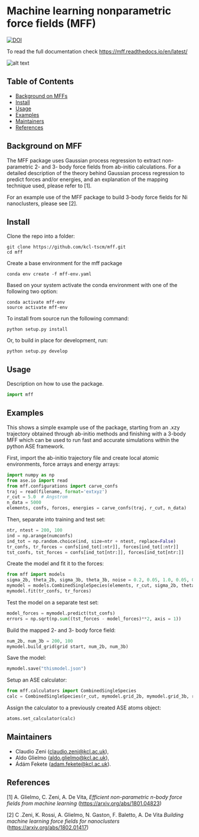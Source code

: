 # Machine learning nonparametric force fields (MFF)

[![DOI](https://zenodo.org/badge/123019663.svg)](https://zenodo.org/badge/latestdoi/123019663)

To read the full documentation check https://mff.readthedocs.io/en/latest/

![alt text](https://github.com/kcl-tscm/mff/blob/master/docs/_static/mff_logo_2.svg)
## Table of Contents

- [Background on MFFs](#background)
- [Install](#install)
- [Usage](#usage)
- [Examples](#examples)
- [Maintainers](#maintainers)
- [References](#references)

## Background on MFF

The MFF package uses Gaussian process regression to extract non-parametric 2- and 3- body force fields from ab-initio calculations.
For a detailed description of the theory behind Gaussian process regression to predict forces and/or energies, and an explanation of the mapping technique used, please refer to [1].

For an example use of the MFF package to build 3-body force fields for Ni nanoclusters, please see [2].

## Install

Clone the repo into a folder:

    git clone https://github.com/kcl-tscm/mff.git
    cd mff

Create a base environment for the mff package

    conda env create -f mff-env.yaml
 
Based on your system activate the conda environment with one of the following two option:

    conda activate mff-env
    source activate mff-env


To install from source run the following command:
    
    python setup.py install

Or, to build in place for development, run:
    
    python setup.py develop


## Usage

Description on how to use the package.

```py
import mff

```

## Examples
This shows a simple example use of the package, starting from an .xzy trajectory obtained through ab-initio methods and
finishing with a 3-body MFF which can be used to run fast and accurate simulations within the python ASE framework.

First, import the ab-initio trajectory file and create local atomic environments, force arrays and energy arrays:

```py
import numpy as np
from ase.io import read
from mff.configurations import carve_confs
traj = read(filename, format='extxyz')
r_cut = 5.0  # Angstrom
n_data = 5000
elements, confs, forces, energies = carve_confs(traj, r_cut, n_data)

```

Then, separate into training and test set:

```py
ntr, ntest = 200, 100
ind = np.arange(numconfs)
ind_tot = np.random.choice(ind, size=ntr + ntest, replace=False)
tr_confs, tr_forces = confs[ind_tot[:ntr]], forces[ind_tot[:ntr]]
tst_confs, tst_forces = confs[ind_tot[ntr:]], forces[ind_tot[ntr:]]

```

Create the model and fit it to the forces:

```py
from mff import models
sigma_2b, theta_2b, sigma_3b, theta_3b, noise = 0.2, 0.05, 1.0, 0.05, 0.001
mymodel = models.CombinedSingleSpecies(elements, r_cut, sigma_2b, theta_2b, sigma_3b, theta_3b, noise)
mymodel.fit(tr_confs, tr_forces)

```

Test the model on a separate test set:
```py
model_forces = mymodel.predict(tst_confs)
errors = np.sqrt(np.sum((tst_forces - model_forces)**2, axis = 1))

```

Build the mapped 2- and 3- body force field:

```py
num_2b, num_3b = 200, 100
mymodel.build_grid(grid start, num_2b, num_3b)

```
Save the model:

```py
mymodel.save("thismodel.json")

```
Setup an ASE calculator:

```py
from mff.calculators import CombinedSingleSpecies
calc = CombinedSingleSpecies(r_cut, mymodel.grid_2b, mymodel.grid_3b, rep_alpha = 1.9)

```
Assign the calculator to a previously created ASE atoms object:

```py
atoms.set_calculator(calc)

```


## Maintainers

* Claudio Zeni (claudio.zeni@kcl.ac.uk),
* Aldo Glielmo (aldo.glielmo@kcl.ac.uk),
* Ádám Fekete (adam.fekete@kcl.ac.uk).

## References

[1] A. Glielmo, C. Zeni, A. De Vita, *Efficient non-parametric n-body force fields from machine learning* (https://arxiv.org/abs/1801.04823)

[2] C .Zeni, K. Rossi, A. Glielmo, N. Gaston, F. Baletto, A. De Vita *Building machine learning force fields for nanoclusters* (https://arxiv.org/abs/1802.01417)

